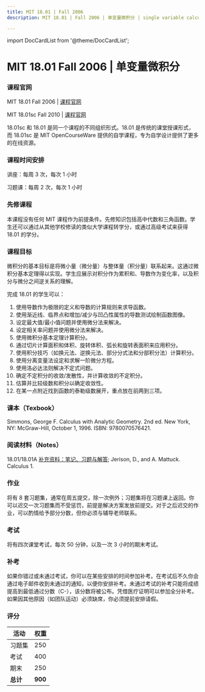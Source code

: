 ```yaml
---
title: MIT 18.01 | Fall 2006 
description: MIT 18.01 | Fall 2006 | 单变量微积分 | single variable calculus

---
```


import DocCardList from '@theme/DocCardList';


# MIT 18.01 Fall 2006 | 单变量微积分 

### 课程官网
MIT 18.01 Fall 2006 | [课程官网](https://ocw.mit.edu/courses/18-01-single-variable-calculus-fall-2006/)

MIT 18.01sc Fall 2010 | [课程官网](https://ocw.mit.edu/courses/18-01sc-single-variable-calculus-fall-2010/)  

18.01sc 和 18.01 是同一个课程的不同组织形式。18.01 是传统的课堂授课形式，而 18.01sc 是 MIT OpenCourseWare 提供的自学课程，专为自学设计提供了更多的在线资源。

### 课程时间安排

讲座：每周 3 次，每次 1 小时

习题课：每周 2 次，每次 1 小时

### 先修课程

本课程没有任何 MIT 课程作为前提条件。先修知识包括高中代数和三角函数。学生还可以通过从其他学校修读的类似大学课程转学分，或通过高级考试来获得 18.01 的学分。

### 课程目标

微积分的基本目标是将微小量（微分量）与整体量（积分量）联系起来。这通过微积分基本定理得以实现。学生应展示对积分作为累积和、导数作为变化率，以及积分与微分之间逆关系的理解。

完成 18.01 的学生可以：

1. 使用导数作为极限的定义和导数的计算规则来求导函数。
2. 使用渐近线、临界点和增加/减少与凹凸性属性的导数测试绘制函数图像。
3. 设定最大值/最小值问题并使用微分法来解决。
4. 设定相关率问题并使用微分法来解决。
5. 使用微积分基本定理计算积分。
6. 通过切片计算面积和体积、旋转体积、弧长和旋转表面积来应用积分。
7. 使用积分技巧（如换元法、逆换元法、部分分式法和分部积分法）计算积分。
8. 使用分离变量法设定和求解一阶微分方程。
9. 使用洛必达法则解决不定式问题。
10. 确定不定积分的收敛/发散性，并计算收敛的不定积分。
11. 估算并比较级数和积分以确定收敛性。
12. 在某一点附近找到函数的泰勒级数展开，重点放在前两到三项。

### 课本（Texbook）

Simmons, George F. Calculus with Analytic Geometry. 2nd ed. New York, NY: McGraw-Hill, October 1, 1996. ISBN: 9780070576421.

### 阅读材料（Notes）

18.01/18.01A [补充资料：笔记、习题与解答](./course-reader.md);  Jerison, D., and A. Mattuck. Calculus 1.

### 作业

将有 8 套习题集，通常在周五提交，除一次例外；习题集将在习题课上返回。你可以迟交一次习题集而不受惩罚，前提是解决方案发放前提交。对于之后迟交的作业，可以酌情给予部分分数，但你必须与辅导老师联系。

### 考试

将有四次课堂考试，每次 50 分钟，以及一次 3 小时的期末考试。

### 补考

如果你错过或未通过考试，你可以在某些安排的时间参加补考。在考试后不久你会通过电子邮件收到未通过的通知，以便你安排补考。未通过考试的补考只能将成绩提高到最低通过分数（C-），该分数将被公布。凭借医疗证明可以参加全分补考。如果因其他原因（如团队运动）必须缺席，你必须提前安排请假。

### 评分

| 活动 | 权重 |
| --- | --- |
| 习题集 | 250 |
| 考试 | 400 |
| 期末 | 250 |
| **总计** | **900** |
